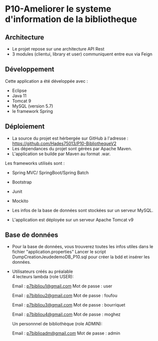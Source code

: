 # P10-Ameliorer le systeme d'information de la bibliotheque


## Architecture 

- Le projet repose sur une architecture API Rest 
- 3 modules (clientui, library et user) communiquent entre eux via Feign


## Développement

Cette application a été développée avec :
- Eclipse
- Java 11
- Tomcat 9
- MySQL (version 5.7)
- le framework Spring 


## Déploiement

* La source du projet est hérbergée sur GitHub à l'adresse : https://github.com/Hades75013/P10-BibliothequeV2
* Les dépendances du projet sont gérées par Apache Maven.
* L'application se builde par Maven au format .war.

Les frameworks utilisés sont : 
* Spring MVC/ SpringBoot/Spring Batch
* Bootstrap
* Junit
* Mockito

* Les infos de la base de données sont stockées sur un serveur MySQL.
* L'application est déployée sur un serveur Apache Tomcat v9


## Base de données

* Pour la base de données, vous trouverez toutes les infos utiles dans le fichier "application.properties"
  Lancer le script DumpCreationJeudedemoDB_P10.sql pour créer la bdd et insérer les données.

* Utilisateurs créés au préalable  
 4 lecteurs lambda (role USER): 
  
  Email : p7bibliou1@gmail.com
  Mot de passe : user

  Email : p7bibliou2@gmail.com
  Mot de passe : foufou

  Email : p7bibliou3@gmail.com
  Mot de passe : bourriquet

  Email : p7bibliou4@gmail.com
  Mot de passe : moghez

  Un personnnel de bibliothèque (role ADMIN): 
  
  Email : p7biblioadm@gmail.com
  Mot de passe : admin
